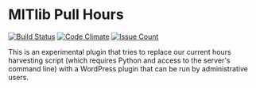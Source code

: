 # MITlib Pull Hours

[![Build Status](https://travis-ci.org/MITLibraries/mitlib-pull-hours.svg)](https://travis-ci.org/MITLibraries/mitlib-pull-hours)
[![Code Climate](https://codeclimate.com/github/MITLibraries/mitlib-pull-hours/badges/gpa.svg)](https://codeclimate.com/github/MITLibraries/mitlib-pull-hours)
[![Issue Count](https://codeclimate.com/github/MITLibraries/mitlib-pull-hours/badges/issue_count.svg)](https://codeclimate.com/github/MITLibraries/mitlib-pull-hours)

This is an experimental plugin that tries to replace our current hours harvesting script (which requires Python and access to the server's command line) with a WordPress plugin that can be run by administrative users.
